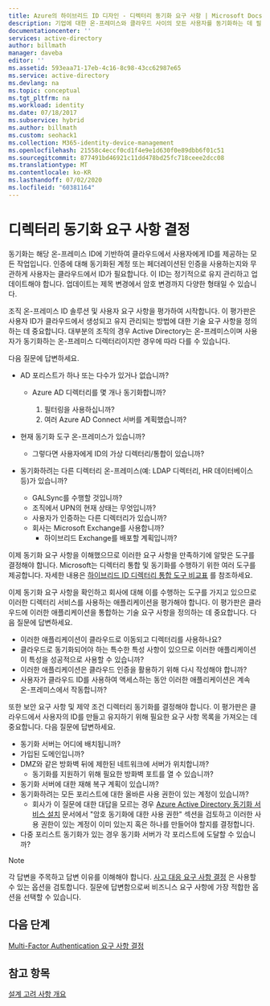 ```yaml
---
title: Azure의 하이브리드 ID 디자인 - 디렉터리 동기화 요구 사항 | Microsoft Docs
description: 기업에 대한 온-프레미스와 클라우드 사이의 모든 사용자를 동기화하는 데 필요한 요구 사항을 식별합니다.
documentationcenter: ''
services: active-directory
author: billmath
manager: daveba
editor: ''
ms.assetid: 593eaa71-17eb-4c16-8c98-43cc62987e65
ms.service: active-directory
ms.devlang: na
ms.topic: conceptual
ms.tgt_pltfrm: na
ms.workload: identity
ms.date: 07/18/2017
ms.subservice: hybrid
ms.author: billmath
ms.custom: seohack1
ms.collection: M365-identity-device-management
ms.openlocfilehash: 21558c4eccf0cd1f4e9e1d630f0e89dbb6f01c51
ms.sourcegitcommit: 877491bd46921c11dd478bd25fc718ceee2dcc08
ms.translationtype: MT
ms.contentlocale: ko-KR
ms.lasthandoff: 07/02/2020
ms.locfileid: "60381164"
---
```

# <a name="determine-directory-synchronization-requirements"></a>디렉터리 동기화 요구 사항 결정
동기화는 해당 온-프레미스 ID에 기반하여 클라우드에서 사용자에게 ID를 제공하는 모든 작업입니다. 인증에 대해 동기화된 계정 또는 페더레이션된 인증을 사용하는지와 무관하게 사용자는 클라우드에서 ID가 필요합니다.  이 ID는 정기적으로 유지 관리하고 업데이트해야 합니다.  업데이트는 제목 변경에서 암호 변경까지 다양한 형태일 수 있습니다.  

조직 온-프레미스 ID 솔루션 및 사용자 요구 사항을 평가하여 시작합니다. 이 평가판은 사용자 ID가 클라우드에서 생성되고 유지 관리되는 방법에 대한 기술 요구 사항을 정의하는 데 중요합니다.  대부분의 조직의 경우 Active Directory는 온-프레미스이며 사용자가 동기화하는 온-프레미스 디렉터리이지만 경우에 따라 다를 수 있습니다.  

다음 질문에 답변하세요.

* AD 포리스트가 하나 또는 다수가 있거나 없습니까?
  
  * Azure AD 디렉터리를 몇 개나 동기화합니까?
    
    1. 필터링을 사용하십니까?
    2. 여러 Azure AD Connect 서버를 계획했습니까?
* 현재 동기화 도구 온-프레미스가 있습니까?
  
  * 그렇다면 사용자에게 ID의 가상 디렉터리/통합이 있습니까?
* 동기화하려는 다른 디렉터리 온-프레미스(예: LDAP 디렉터리, HR 데이터베이스 등)가 있습니까?
  * GALSync를 수행할 것입니까?
  * 조직에서 UPN의 현재 상태는 무엇입니까? 
  * 사용자가 인증하는 다른 디렉터리가 있습니까?
  * 회사는 Microsoft Exchange를 사용합니까?
    * 하이브리드 Exchange를 배포할 계획입니까?

이제 동기화 요구 사항을 이해했으므로 이러한 요구 사항을 만족하기에 알맞은 도구를 결정해야 합니다.  Microsoft는 디렉터리 통합 및 동기화를 수행하기 위한 여러 도구를 제공합니다.  자세한 내용은 [하이브리드 ID 디렉터리 통합 도구 비교표](plan-hybrid-identity-design-considerations-tools-comparison.md) 를 참조하세요. 

이제 동기화 요구 사항을 확인하고 회사에 대해 이를 수행하는 도구를 가지고 있으므로 이러한 디렉터리 서비스를 사용하는 애플리케이션을 평가해야 합니다. 이 평가판은 클라우드에 이러한 애플리케이션을 통합하는 기술 요구 사항을 정의하는 데 중요합니다. 다음 질문에 답변하세요.

* 이러한 애플리케이션이 클라우드로 이동되고 디렉터리를 사용하나요?
* 클라우드로 동기화되어야 하는 특수한 특성 사항이 있으므로 이러한 애플리케이션이 특성을 성공적으로 사용할 수 있습니까?
* 이러한 애플리케이션은 클라우드 인증을 활용하기 위해 다시 작성해야 합니까?
* 사용자가 클라우드 ID를 사용하여 액세스하는 동안 이러한 애플리케이션은 계속 온-프레미스에서 작동합니까?

또한 보안 요구 사항 및 제약 조건 디렉터리 동기화를 결정해야 합니다. 이 평가판은 클라우드에서 사용자의 ID를 만들고 유지하기 위해 필요한 요구 사항 목록을 가져오는 데 중요합니다. 다음 질문에 답변하세요.

* 동기화 서버는 어디에 배치됩니까?
* 가입된 도메인입니까?
* DMZ와 같은 방화벽 뒤에 제한된 네트워크에 서버가 위치합니까?
  * 동기화를 지원하기 위해 필요한 방화벽 포트를 열 수 있습니까?
* 동기화 서버에 대한 재해 복구 계획이 있습니까?
* 동기화하려는 모든 포리스트에 대한 올바른 사용 권한이 있는 계정이 있습니까?
  * 회사가 이 질문에 대한 대답을 모르는 경우 [Azure Active Directory 동기화 서비스 설치](https://msdn.microsoft.com/library/azure/dn757602.aspx#BKMK_CreateAnADAccountForTheSyncService) 문서에서 "암호 동기화에 대한 사용 권한" 섹션을 검토하고 이러한 사용 권한이 있는 계정이 이미 있는지 혹은 하나를 만들어야 할지를 결정합니다.
* 다중 포리스트 동기화가 있는 경우 동기화 서버가 각 포리스트에 도달할 수 있습니까?

> [!NOTE]
> 각 답변을 주목하고 답변 이유를 이해해야 합니다. [사고 대응 요구 사항 결정](plan-hybrid-identity-design-considerations-incident-response-requirements.md) 은 사용할 수 있는 옵션을 검토합니다. 질문에 답변함으로써 비즈니스 요구 사항에 가장 적합한 옵션을 선택할 수 있습니다.
> 
> 

## <a name="next-steps"></a>다음 단계
[Multi-Factor Authentication 요구 사항 결정](plan-hybrid-identity-design-considerations-multifactor-auth-requirements.md)

## <a name="see-also"></a>참고 항목
[설계 고려 사항 개요](plan-hybrid-identity-design-considerations-overview.md)


